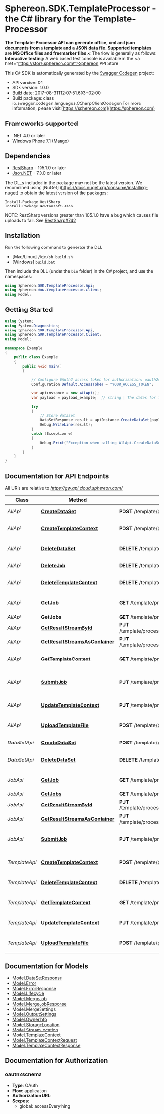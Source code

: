 # Sphereon.SDK.TemplateProcessor - the C# library for the Template-Processor

<b>The Template-Processor API can generate office, xml and json documents from a template and a JSON data file. Supported templates are MS Office files and freemarker files.<</b>    The flow is generally as follows:      <b>Interactive testing: </b>A web based test console is available in the <a href=\"https://store.sphereon.com\">Sphereon API Store</a>

This C# SDK is automatically generated by the [Swagger Codegen](https://github.com/swagger-api/swagger-codegen) project:

- API version: 0.1
- SDK version: 1.0.0
- Build date: 2017-08-31T12:07:51.603+02:00
- Build package: class io.swagger.codegen.languages.CSharpClientCodegen
    For more information, please visit [https://sphereon.com](https://sphereon.com)

## Frameworks supported
- .NET 4.0 or later
- Windows Phone 7.1 (Mango)

## Dependencies
- [RestSharp](https://www.nuget.org/packages/RestSharp) - 105.1.0 or later
- [Json.NET](https://www.nuget.org/packages/Newtonsoft.Json/) - 7.0.0 or later

The DLLs included in the package may not be the latest version. We recommned using [NuGet] (https://docs.nuget.org/consume/installing-nuget) to obtain the latest version of the packages:
```
Install-Package RestSharp
Install-Package Newtonsoft.Json
```

NOTE: RestSharp versions greater than 105.1.0 have a bug which causes file uploads to fail. See [RestSharp#742](https://github.com/restsharp/RestSharp/issues/742)

## Installation
Run the following command to generate the DLL
- [Mac/Linux] `/bin/sh build.sh`
- [Windows] `build.bat`

Then include the DLL (under the `bin` folder) in the C# project, and use the namespaces:
```csharp
using Sphereon.SDK.TemplateProcessor.Api;
using Sphereon.SDK.TemplateProcessor.Client;
using Model;
```

## Getting Started

```csharp
using System;
using System.Diagnostics;
using Sphereon.SDK.TemplateProcessor.Api;
using Sphereon.SDK.TemplateProcessor.Client;
using Model;

namespace Example
{
    public class Example
    {
        public void main()
        {
            
            // Configure OAuth2 access token for authorization: oauth2schema
            Configuration.Default.AccessToken = "YOUR_ACCESS_TOKEN";

            var apiInstance = new AllApi();
            var payload = payload_example;  // string | The dates for the merge [   {     \"Field1\": \"Field1 value\",     \"Field2\": \"Field2 value\",   },   {     \"Field1\": \"Field1 value\",     \"Field2\": \"Field2 value\",   } ]

            try
            {
                // Store dataset
                DataSetResponse result = apiInstance.CreateDataSet(payload);
                Debug.WriteLine(result);
            }
            catch (Exception e)
            {
                Debug.Print("Exception when calling AllApi.CreateDataSet: " + e.Message );
            }
        }
    }
}
```

<a name="documentation-for-api-endpoints"></a>
## Documentation for API Endpoints

All URIs are relative to *https://gw.api.cloud.sphereon.com/*

Class | Method | HTTP request | Description
------------ | ------------- | ------------- | -------------
*AllApi* | [**CreateDataSet**](docs/AllApi.md#createdataset) | **POST** /template/processor/0.1/datasets | Store dataset
*AllApi* | [**CreateTemplateContext**](docs/AllApi.md#createtemplatecontext) | **POST** /template/processor/0.1/templates | Create template context
*AllApi* | [**DeleteDataSet**](docs/AllApi.md#deletedataset) | **DELETE** /template/processor/0.1/datasets/{dataSetId} | Delete a stored data set
*AllApi* | [**DeleteJob**](docs/AllApi.md#deletejob) | **DELETE** /template/processor/0.1/jobs/{jobId} | Delete a job manually
*AllApi* | [**DeleteTemplateContext**](docs/AllApi.md#deletetemplatecontext) | **DELETE** /template/processor/0.1/templates/{templateId} | Delete template context
*AllApi* | [**GetJob**](docs/AllApi.md#getjob) | **GET** /template/processor/0.1/jobs/{jobId} | Job definition and state
*AllApi* | [**GetJobs**](docs/AllApi.md#getjobs) | **GET** /template/processor/0.1/jobs | Get all jobs
*AllApi* | [**GetResultStreamById**](docs/AllApi.md#getresultstreambyid) | **PUT** /template/processor/0.1/jobs/{jobId}/result/file/{streamId} | Get the result file
*AllApi* | [**GetResultStreamsAsContainer**](docs/AllApi.md#getresultstreamsascontainer) | **PUT** /template/processor/0.1/jobs/{jobId}/result/container | Get the result file
*AllApi* | [**GetTemplateContext**](docs/AllApi.md#gettemplatecontext) | **GET** /template/processor/0.1/templates/{templateId} | Get template context
*AllApi* | [**SubmitJob**](docs/AllApi.md#submitjob) | **PUT** /template/processor/0.1/jobs | Submit merge job for processing
*AllApi* | [**UpdateTemplateContext**](docs/AllApi.md#updatetemplatecontext) | **PUT** /template/processor/0.1/templates | Update template context
*AllApi* | [**UploadTemplateFile**](docs/AllApi.md#uploadtemplatefile) | **POST** /template/processor/0.1/templates/{templateId} | Upload template file
*DataSetApi* | [**CreateDataSet**](docs/DataSetApi.md#createdataset) | **POST** /template/processor/0.1/datasets | Store dataset
*DataSetApi* | [**DeleteDataSet**](docs/DataSetApi.md#deletedataset) | **DELETE** /template/processor/0.1/datasets/{dataSetId} | Delete a stored data set
*JobApi* | [**GetJob**](docs/JobApi.md#getjob) | **GET** /template/processor/0.1/jobs/{jobId} | Job definition and state
*JobApi* | [**GetJobs**](docs/JobApi.md#getjobs) | **GET** /template/processor/0.1/jobs | Get all jobs
*JobApi* | [**GetResultStreamById**](docs/JobApi.md#getresultstreambyid) | **PUT** /template/processor/0.1/jobs/{jobId}/result/file/{streamId} | Get the result file
*JobApi* | [**GetResultStreamsAsContainer**](docs/JobApi.md#getresultstreamsascontainer) | **PUT** /template/processor/0.1/jobs/{jobId}/result/container | Get the result file
*JobApi* | [**SubmitJob**](docs/JobApi.md#submitjob) | **PUT** /template/processor/0.1/jobs | Submit merge job for processing
*TemplateApi* | [**CreateTemplateContext**](docs/TemplateApi.md#createtemplatecontext) | **POST** /template/processor/0.1/templates | Create template context
*TemplateApi* | [**DeleteTemplateContext**](docs/TemplateApi.md#deletetemplatecontext) | **DELETE** /template/processor/0.1/templates/{templateId} | Delete template context
*TemplateApi* | [**GetTemplateContext**](docs/TemplateApi.md#gettemplatecontext) | **GET** /template/processor/0.1/templates/{templateId} | Get template context
*TemplateApi* | [**UpdateTemplateContext**](docs/TemplateApi.md#updatetemplatecontext) | **PUT** /template/processor/0.1/templates | Update template context
*TemplateApi* | [**UploadTemplateFile**](docs/TemplateApi.md#uploadtemplatefile) | **POST** /template/processor/0.1/templates/{templateId} | Upload template file


<a name="documentation-for-models"></a>
## Documentation for Models

 - [Model.DataSetResponse](docs/DataSetResponse.md)
 - [Model.Error](docs/Error.md)
 - [Model.ErrorResponse](docs/ErrorResponse.md)
 - [Model.Lifecycle](docs/Lifecycle.md)
 - [Model.MergeJob](docs/MergeJob.md)
 - [Model.MergeJobResponse](docs/MergeJobResponse.md)
 - [Model.MergeSettings](docs/MergeSettings.md)
 - [Model.OutputSettings](docs/OutputSettings.md)
 - [Model.OwnerInfo](docs/OwnerInfo.md)
 - [Model.StorageLocation](docs/StorageLocation.md)
 - [Model.StreamLocation](docs/StreamLocation.md)
 - [Model.TemplateContext](docs/TemplateContext.md)
 - [Model.TemplateContextRequest](docs/TemplateContextRequest.md)
 - [Model.TemplateContextResponse](docs/TemplateContextResponse.md)


## Documentation for Authorization

### oauth2schema

- **Type**: OAuth
- **Flow**: application
- **Authorization URL**: 
- **Scopes**: 
  - global: accessEverything


